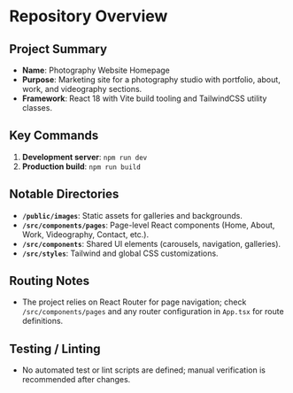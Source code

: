 # Repository Overview

## Project Summary
- **Name**: Photography Website Homepage
- **Purpose**: Marketing site for a photography studio with portfolio, about, work, and videography sections.
- **Framework**: React 18 with Vite build tooling and TailwindCSS utility classes.

## Key Commands
1. **Development server**: `npm run dev`
2. **Production build**: `npm run build`

## Notable Directories
- **`/public/images`**: Static assets for galleries and backgrounds.
- **`/src/components/pages`**: Page-level React components (Home, About, Work, Videography, Contact, etc.).
- **`/src/components`**: Shared UI elements (carousels, navigation, galleries).
- **`/src/styles`**: Tailwind and global CSS customizations.

## Routing Notes
- The project relies on React Router for page navigation; check `/src/components/pages` and any router configuration in `App.tsx` for route definitions.

## Testing / Linting
- No automated test or lint scripts are defined; manual verification is recommended after changes.
